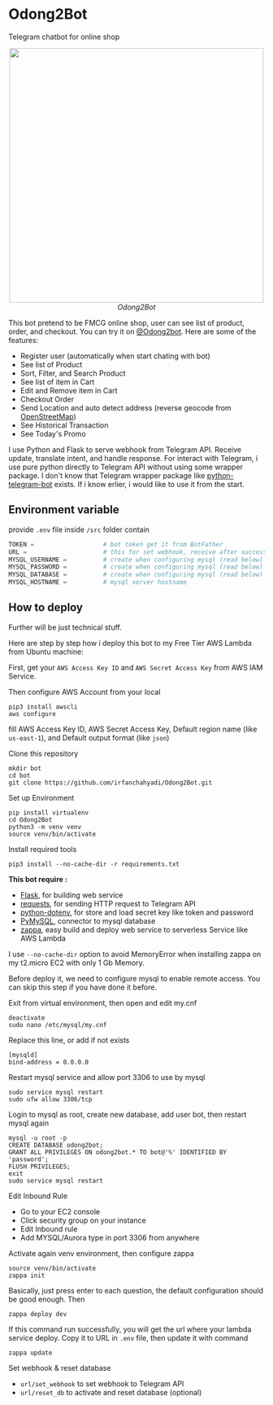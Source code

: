 # Odong2Bot
Telegram chatbot for online shop

<p align="center">
  <img src="demo/demo.gif" height="500"><br/>
  <i>Odong2Bot</i>
</p>

This bot pretend to be FMCG online shop, user can see list of product, order, and checkout.
You can try it on [@Odong2bot](https://t.me/Odong2bot).
Here are some of the features:
- Register user (automatically when start chating with bot)
- See list of Product
- Sort, Filter, and Search Product
- See list of item in Cart
- Edit and Remove item in Cart
- Checkout Order
- Send Location and auto detect address (reverse geocode from [OpenStreetMap](https://www.openstreetmap.org/))
- See Historical Transaction
- See Today's Promo

I use Python and Flask to serve webhook from Telegram API. Receive update, translate intent, and handle response.
For interact with Telegram, i use pure python directly to Telegram API without using some wrapper package.
I don't know that Telegram wrapper package like [python-telegram-bot](https://github.com/python-telegram-bot/python-telegram-bot) exists. If i know erlier, i would like to use it from the start.


## Environment variable
provide `.env` file inside `/src` folder contain
```python
TOKEN =                   # bot token get it from BotFather
URL =                     # this for set webhook, receive after success deploy it to AWS Lambda (read below)
MYSQL_USERNAME =          # create when configuring mysql (read below)
MYSQL_PASSWORD =          # create when configuring mysql (read below)
MYSQL_DATABASE =          # create when configuring mysql (read below)
MYSQL_HOSTNAME =          # mysql server hostname
```


## How to deploy
Further will be just technical stuff.

Here are step by step how i deploy this bot to my Free Tier AWS Lambda from Ubuntu machine:

First, get your `AWS Access Key ID` and `AWS Secret Access Key` from AWS IAM Service.

Then configure AWS Account from your local
```
pip3 install awscli
aws configure
```
fill AWS Access Key ID, AWS Secret Access Key, Default region name (like `us-east-1`), and Default output format (like `json`)

Clone this repository
```
mkdir bot
cd bot
git clone https://github.com/irfanchahyadi/Odong2Bot.git
```

Set up Environment
```
pip install virtualenv
cd Odong2Bot
python3 -m venv venv
source venv/bin/activate
```

Install required tools
```
pip3 install --no-cache-dir -r requirements.txt
```
**This bot require :**
- [Flask](https://github.com/pallets/flask), for building web service
- [requests](https://github.com/psf/requests), for sending HTTP request to Telegram API
- [python-dotenv](https://github.com/theskumar/python-dotenv), for store and load secret key like token and password
- [PyMySQL](https://github.com/PyMySQL/PyMySQL), connector to mysql database
- [zappa](https://github.com/Miserlou/Zappa), easy build and deploy web service to serverless Service like AWS Lambda

I use `--no-cache-dir` option to avoid MemoryError when installing zappa on my t2.micro EC2 with only 1 Gb Memory.

Before  deploy it, we need to configure mysql to enable remote access. You can skip this step if you have done it before.

Exit from virtual environment, then open and edit my.cnf
```
deactivate
sudo nano /etc/mysql/my.cnf
```

Replace this line, or add if not exists
```
[mysqld]
bind-address = 0.0.0.0
```

Restart mysql service and allow port 3306 to use by mysql
```
sudo service mysql restart
sudo ufw allow 3306/tcp
```

Login to mysql as root, create new database, add user bot, then restart mysql again
```
mysql -u root -p
CREATE DATABASE odong2bot;
GRANT ALL PRIVILEGES ON odong2bot.* TO bot@'%' IDENTIFIED BY 'password';
FLUSH PRIVILEGES;
exit
sudo service mysql restart
```

Edit Inbound Rule
- Go to your EC2 console
- Click security group on your instance
- Edit Inbound rule
- Add MYSQL/Aurora type in port 3306 from anywhere

Activate again venv environment, then configure zappa
```
source venv/bin/activate
zappa init
```
Basically, just press enter to each question, the default configuration should be good enough. Then
```
zappa deploy dev
```
If this command run successfully, you will get the url where your lambda service deploy.
Copy it to URL in `.env` file, then update it with command
```
zappa update
```

Set webhook & reset database
- `url/set_webhook` to set webhook to Telegram API
- `url/reset_db` to activate and reset database (optional)